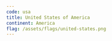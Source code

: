 ```yaml
---
code: usa
title: United States of America
continent: America
flag: /assets/flags/united-states.png
---
```

